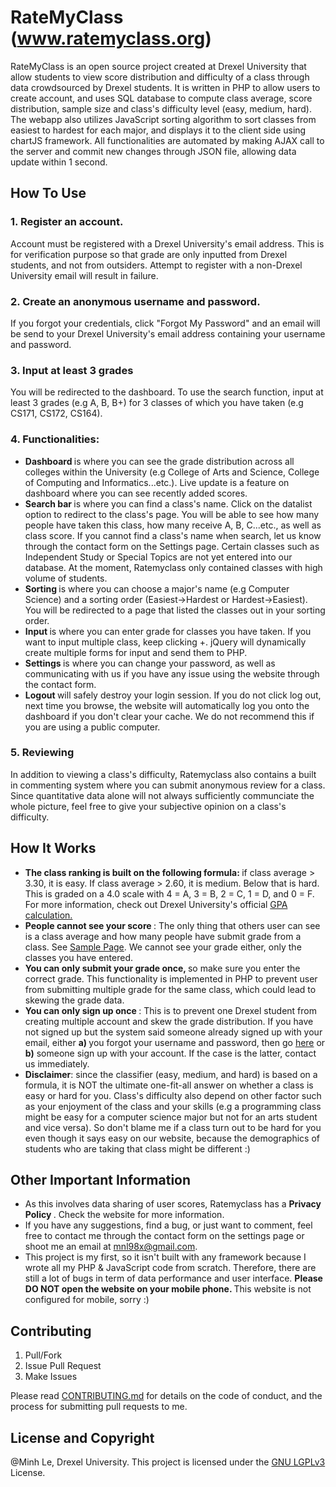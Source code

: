 # RateMyClass (www.ratemyclass.org)
RateMyClass is an open source project created at Drexel University that allow students to view score distribution and difficulty of a class through data crowdsourced by Drexel students. It is written in PHP to allow users to create account, and uses SQL database to compute class average, score distribution, sample size and class's difficulty level (easy, medium, hard). The webapp also utilizes JavaScript sorting algorithm to sort classes from easiest to hardest for each major, and displays it to the client side using chartJS framework. All functionalities are automated by making AJAX call to the server and commit new changes through JSON file, allowing data update within 1 second.   

## How To Use
### 1. Register an account.
Account must be registered with a Drexel University's email address. This is for verification purpose so that grade are only inputted from Drexel students, and not from outsiders. Attempt to register with a non-Drexel University email will result in failure.
### 2. Create an anonymous username and password.
If you forgot your credentials, click "Forgot My Password" and an email will be send to your Drexel University's email address containing your username and password.
### 3. Input at least 3 grades
You will be redirected to the dashboard. To use the search function, input at least 3 grades (e.g A, B, B+) for 3 classes of which you have taken (e.g CS171, CS172, CS164).
### 4. Functionalities:
  - <b> Dashboard </b> is where you can see the grade distribution across all colleges within the University (e.g College of Arts and Science, College of Computing and Informatics...etc.). Live update is a feature on dashboard where you can see recently added scores. 
  - <b> Search bar </b> is where you can find a class's name. Click on the datalist option to redirect to the class's page. You will be able to see how many people have taken this class, how many receive A, B, C...etc., as well as class score. If you cannot find a class's name when search, let us know through the contact form on the Settings page. Certain classes such as Independent Study or Special Topics are not yet entered into our database. At the moment, Ratemyclass only contained classes with high volume of students.
  - <b> Sorting </b> is where you can choose a major's name (e.g Computer Science) and a sorting order (Easiest->Hardest or Hardest->Easiest). You will be redirected to a page that listed the classes out in your sorting order.
  - <b> Input </b> is where you can enter grade for classes you have taken. If you want to input multiple class, keep clicking +. jQuery will dynamically create multiple forms for input and send them to PHP.
  - <b> Settings </b> is where you can change your password, as well as communicating with us if you have any issue using the website through the contact form.
  - <b> Logout </b> will safely destroy your login session. If you do not click log out, next time you browse, the website will automatically log you onto the dashboard if you don't clear your cache. We do not recommend this if you are using a public computer.


### 5. Reviewing
In addition to viewing a class's difficulty, Ratemyclass also contains a built in commenting system where you can submit anonymous review for a class. Since quantitative data alone will not always sufficiently communciate the whole picture, feel free to give your subjective opinion on a class's difficulty.  

## How It Works
- <b> The class ranking is built on the following formula: </b> if class average > 3.30, it is easy. If class average > 2.60, it is medium. Below that is hard. This is graded on a 4.0 scale with 4 = A, 3 = B, 2 = C, 1 = D, and 0 = F. For more information, check out Drexel University's official [GPA calculation.](http://drexel.edu/drexelcentral/transcripts/grades/gpa-calculation/)
- <b> People cannot see your score </b>: The only thing that others user can see is a class average and how many people have submit grade from a class. See [Sample Page](https://www.ratemyclass.org/terms/samplepage.html). We cannot see your grade either, only the classes you have entered. 
- <b> You can only submit your grade once, </b> so make sure you enter the correct grade. This functionality is implemented in PHP to prevent user from submitting multiple grade for the same class, which could lead to skewing the grade data.
- <b> You can only sign up once </b>: This is to prevent one Drexel student from creating multiple account and skew the grade distribution. If you have not signed up but the system said someone already signed up with your email, either <b>a) </b> you forgot your username and password, then go [here](https://www.ratemyclass.org/phpfile/forgot.php) or <b>b)</b> someone sign up with your account. If the case is the latter, contact us immediately.
- <b>Disclaimer</b>: since the classifier (easy, medium, and hard) is based on a formula, it is NOT the ultimate one-fit-all answer on whether a class is easy or hard for you. Class's difficulty also depend on other factor such as your enjoyment of the class and your skills (e.g a programming class might be easy for a computer science major but not for an arts student and vice versa). So don't blame me if a class turn out to be hard for you even though it says easy on our website, because the demographics of students who are taking that class might be different :)

## Other Important Information
- As this involves data sharing of user scores, Ratemyclass has a <b> Privacy Policy </b>. Check the website for more information.
- If you have any suggestions, find a bug, or just want to comment, feel free to contact me through the contact form on the settings page or shoot me an email at mnl98x@gmail.com.
- This project is my first, so it isn't built with any framework because I wrote all my PHP & JavaScript code from scratch. Therefore, there are still a lot of bugs in term of data performance and user interface. <b> Please DO NOT open the website on your mobile phone. </b> This website is not configured for mobile, sorry :)


## Contributing
1. Pull/Fork
2. Issue Pull Request
3. Make Issues

Please read [CONTRIBUTING.md](CONTRIBUTING.md) for details on the code of conduct, and the process for submitting pull requests to me.

## License and Copyright
@Minh Le, Drexel University. This project is licensed under the [GNU LGPLv3](LICENSE) License.
